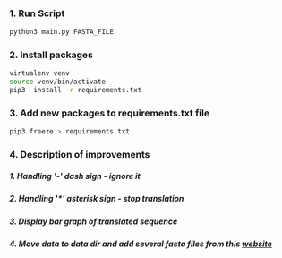 ### 1. Run Script
```bash
python3 main.py FASTA_FILE
```

### 2. Install packages
```bash
virtualenv venv
source venv/bin/activate
pip3  install -r requirements.txt
```

### 3. Add new packages to requirements.txt file
```bash
pip3 freeze > requirements.txt
```

### 4. Description of improvements
##### 1. Handling '-' dash sign - ignore it
##### 2. Handling '*' asterisk sign - stop translation
##### 3. Display bar graph of translated sequence
##### 4. Move data to data dir and add several fasta files from this [website][1]
[1]: https://www.ncbi.nlm.nih.gov/